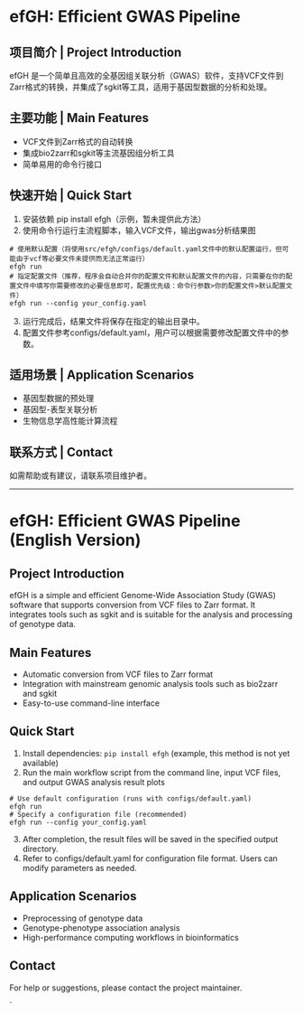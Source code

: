 # efGH: Efficient GWAS Pipeline

## 项目简介 | Project Introduction

efGH 是一个简单且高效的全基因组关联分析（GWAS）软件，支持VCF文件到Zarr格式的转换，并集成了sgkit等工具，适用于基因型数据的分析和处理。

## 主要功能 | Main Features

- VCF文件到Zarr格式的自动转换
- 集成bio2zarr和sgkit等主流基因组分析工具
- 简单易用的命令行接口

## 快速开始 | Quick Start

1. 安装依赖 pip install efgh（示例，暂未提供此方法）
2. 使用命令行运行主流程脚本，输入VCF文件，输出gwas分析结果图
```shell
# 使用默认配置（将使用src/efgh/configs/default.yaml文件中的默认配置运行，但可能由于vcf等必要文件未提供而无法正常运行）
efgh run
# 指定配置文件（推荐，程序会自动合并你的配置文件和默认配置文件的内容，只需要在你的配置文件中填写你需要修改的必要信息即可，配置优先级：命令行参数>你的配置文件>默认配置文件）
efgh run --config your_config.yaml
```
3. 运行完成后，结果文件将保存在指定的输出目录中。
4. 配置文件参考configs/default.yaml，用户可以根据需要修改配置文件中的参数。

## 适用场景 | Application Scenarios

- 基因型数据的预处理
- 基因型-表型关联分析
- 生物信息学高性能计算流程

## 联系方式 | Contact

如需帮助或有建议，请联系项目维护者。

---

# efGH: Efficient GWAS Pipeline (English Version)

## Project Introduction

efGH is a simple and efficient Genome-Wide Association Study (GWAS) software that supports conversion from VCF files to Zarr format. It integrates tools such as sgkit and is suitable for the analysis and processing of genotype data.

## Main Features

- Automatic conversion from VCF files to Zarr format
- Integration with mainstream genomic analysis tools such as bio2zarr and sgkit
- Easy-to-use command-line interface

## Quick Start

1. Install dependencies: `pip install efgh` (example, this method is not yet available)
2. Run the main workflow script from the command line, input VCF files, and output GWAS analysis result plots
```shell
# Use default configuration (runs with configs/default.yaml)
efgh run
# Specify a configuration file (recommended)
efgh run --config your_config.yaml
```
3. After completion, the result files will be saved in the specified output directory.
4. Refer to configs/default.yaml for configuration file format. Users can modify parameters as needed.

## Application Scenarios

- Preprocessing of genotype data
- Genotype-phenotype association analysis
- High-performance computing workflows in bioinformatics

## Contact

For help or suggestions, please contact the project maintainer.

`